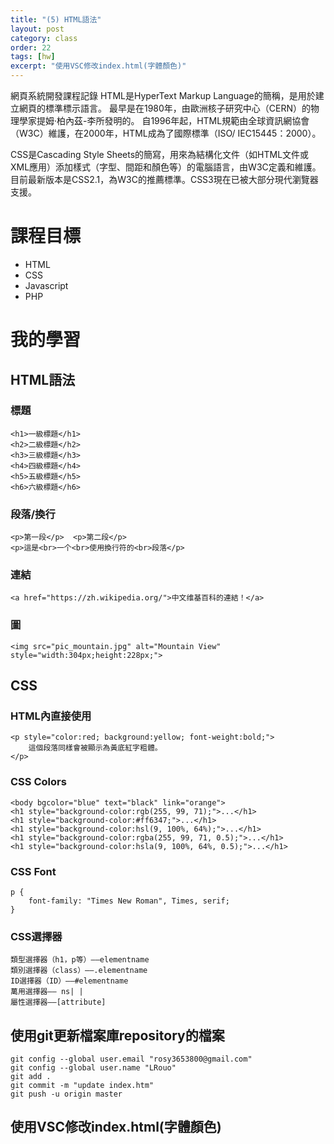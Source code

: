 ```yaml
---
title: "(5) HTML語法"
layout: post
category: class
order: 22
tags: [hw]
excerpt: "使用VSC修改index.html(字體顏色)"
---
```

網頁系統開發課程記錄
HTML是HyperText Markup Language的簡稱，是用於建立網頁的標準標示語言。 最早是在1980年，由歐洲核子研究中心（CERN）的物理學家提姆·柏內茲-李所發明的。 自1996年起，HTML規範由全球資訊網協會（W3C）維護，在2000年，HTML成為了國際標準（ISO/ IEC15445：2000）。

CSS是Cascading Style Sheets的簡寫，用來為結構化文件（如HTML文件或XML應用）添加樣式（字型、間距和顏色等）的電腦語言，由W3C定義和維護。目前最新版本是CSS2.1，為W3C的推薦標準。CSS3現在已被大部分現代瀏覽器支援。

# 課程目標
- HTML
- CSS
- Javascript
- PHP

# 我的學習

## HTML語法
### 標題
```
<h1>一級標題</h1>
<h2>二級標題</h2>
<h3>三級標題</h3>
<h4>四級標題</h4>
<h5>五級標題</h5>
<h6>六級標題</h6>
```
### 段落/換行
```
<p>第一段</p>  <p>第二段</p>
<p>這是<br>一个<br>使用換行符的<br>段落</p>
```
### 連結
```
<a href="https://zh.wikipedia.org/">中文维基百科的連結！</a>
```
### 圖
```
<img src="pic_mountain.jpg" alt="Mountain View" style="width:304px;height:228px;">
```

## CSS
### HTML內直接使用
```
<p style="color:red; background:yellow; font-weight:bold;">
    這個段落同樣會被顯示為黃底紅字粗體。
</p>
```
### CSS Colors
```
<body bgcolor="blue" text="black" link="orange">
<h1 style="background-color:rgb(255, 99, 71);">...</h1>
<h1 style="background-color:#ff6347;">...</h1>
<h1 style="background-color:hsl(9, 100%, 64%);">...</h1>
<h1 style="background-color:rgba(255, 99, 71, 0.5);">...</h1>
<h1 style="background-color:hsla(9, 100%, 64%, 0.5);">...</h1>
```
### CSS Font
```
p {
    font-family: "Times New Roman", Times, serif;
}
```
### CSS選擇器
```
類型選擇器（h1，p等）——elementname
類別選擇器（class）——.elementname
ID選擇器（ID）——#elementname
萬用選擇器—— ns| |
屬性選擇器——[attribute]
```
## 使用git更新檔案庫repository的檔案
```
git config --global user.email "rosy3653800@gmail.com"
git config --global user.name "LRouo"
git add .
git commit -m "update index.htm"
git push -u origin master
```

## 使用VSC修改index.html(字體顏色)
```html

```

[1]: https://github.com/        "GitHub"
[2]: https://pages.github.com/  "GitHub Pages"
[3]: https://jekyllrb.com/      "Jekyll"
[4]: http://markdown.tw         "Markdown文件"
[5]: http://dillinger.io/       "Dillinger"
